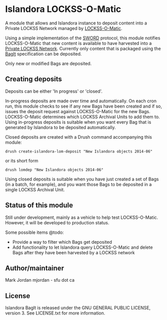 # Islandora LOCKSS-O-Matic

A module that allows and Islandora instance to deposit content into a Private LOCKSS Network managed by [LOCKSS-O-Matic](https://github.com/mjordan/lockss-o-matic).

Using a simple implementation of the [SWORD](http://swordapp.org/) protocol, this module notifies LOCKSS-O-Matic that new content is available to have harvested into a [Private LOCKSS Network](http://www.lockss.org/community/networks/). Currently only content that is packaged using the [BagIt](https://wiki.ucop.edu/display/Curation/BagIt) specification can be deposited.

Only new or modified Bags are deposited.

## Creating deposits

Deposits can be either 'In progress' or 'closed'.

In-progress deposits are made over time and automatically. On each cron run, this module checks to see if any new Bags have been created and if so, issues the deposit request against LOCKSS-O-Matic for the new Bags. LOCKSS-O-Matic determines which LOCKSS Archival Units to add them to. Using in-progress deposits is suitable when you want every Bag that is generated by Islandora to be deposited automatically.

Closed deposits are created with a Drush command accompanying this module:

```drush create-islandora-lom-deposit "New Islandora objects 2014-06"```

or its short form

```drush lomdep "New Islandora objects 2014-06"```

Using closed deposits is suitable when you have just created a set of Bags (in a batch, for example), and you want those Bags to be deposited in a single LOCKSS Archival Unit.

## Status of this module

Still under development, mainly as a vehicle to help test LOCKSS-O-Matic. However, it will be developed to production status.

Some possible items @todo:

* Provide a way to filter which Bags get deposited
* Add functionality to let Islandora query LOCKSS-O-Matic and delete Bags after they have been harvested by a LOCKSS network

## Author/maintainer

Mark Jordan mjordan - sfu dot ca

## License

Islandora BagIt is released under the GNU GENERAL PUBLIC LICENSE, version 3. See LICENSE.txt for more information.
